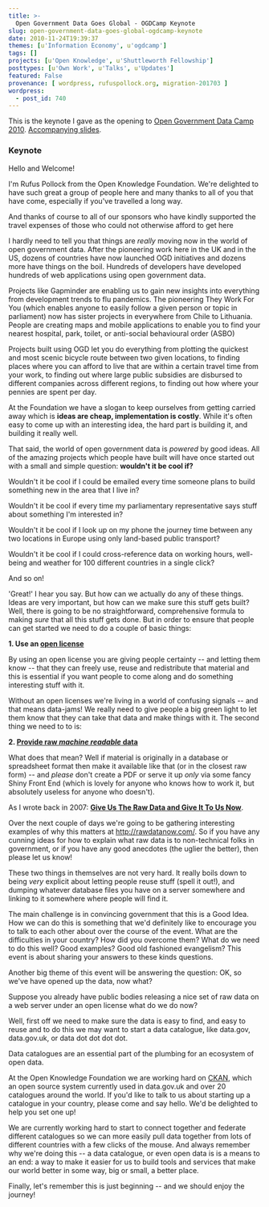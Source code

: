 ```yaml
---
title: >-
  Open Government Data Goes Global - OGDCamp Keynote
slug: open-government-data-goes-global-ogdcamp-keynote
date: 2010-11-24T19:39:37
themes: [u'Information Economy', u'ogdcamp']
tags: []
projects: [u'Open Knowledge', u'Shuttleworth Fellowship']
posttypes: [u'Own Work', u'Talks', u'Updates']
featured: False
provenance: [ wordpress, rufuspollock.org, migration-201703 ]
wordpress:
  - post_id: 740
---
```


This is the keynote I gave as the opening to [Open Government Data Camp 2010][ogdcamp]. [Accompanying slides][slides].

[ogdcamp]: http://opengovernmentdata.org/camp2010/
[slides]: http://m.okfn.org/files/talks/ogdcamp_20101118/

### Keynote

Hello and Welcome!

I'm Rufus Pollock from the Open Knowledge Foundation. We're delighted to have such great a group of people here and many thanks to all of you that have come, especially if you've travelled a long way.

And thanks of course to all of our sponsors who have kindly supported the travel expenses of those who could not otherwise afford to get here

I hardly need to tell you that things are *really* moving now in the world of open government data. After the pioneering work here in the UK and in the US, dozens of countries have now launched OGD initiatives and dozens more have things on the boil. Hundreds of developers have developed hundreds of web applications using open government data.

Projects like Gapminder are enabling us to gain new insights into everything from development trends to flu pandemics. The pioneering They Work For You (which enables anyone to easily follow a given person or topic in parliament) now has sister projects in everywhere from Chile to Lithuania. People are creating maps and mobile applications to enable you to find your nearest hospital, park, toilet, or anti-social behavioural order (ASBO)

Projects built using OGD let you do everything from plotting the quickest and most scenic bicycle route between two given locations, to finding places where you can afford to live that are within a certain travel time from your work, to finding out where large public subsidies are disbursed to different companies across different regions, to finding out how where your pennies are spent per day.

At the Foundation we have a slogan to keep ourselves from getting carried away which is **ideas are cheap, implementation is costly**. While it's often easy to come up with an interesting idea, the hard part is building it, and building it really well.

That said, the world of open government data is *powered* by good ideas. All of the amazing projects which people have built will have once started out with a small and simple question: **wouldn't it be cool if?**

Wouldn't it be cool if I could be emailed every time someone plans to build something new in the area that I live in?

Wouldn't it be cool if every time my parliamentary representative says stuff about something I'm interested in?

Wouldn't it be cool if I look up on my phone the journey time between any two locations in Europe using only land-based public transport?

Wouldn't it be cool if I could cross-reference data on working hours, well-being and weather for 100 different countries in a single click?

And so on!

'Great!' I hear you say. But how can we actually do any of these things. Ideas are very important, but how can we make sure this stuff gets built? Well, there is going to be no straightforward, comprehensive formula to making *sure* that all this stuff gets done. But in order to ensure that people can get started we need to do a couple of basic things:

**1\. Use an [open license][opendef]**

[opendef]: http://opendefinition.org/

By using an open license you are giving people certainty -- and letting them know -- that they can freely use, reuse and redistribute that material and this is essential if you want people to come along and do something interesting stuff with it.

Without an open licenses we're living in a world of confusing signals -- and that means data-jams! We really need to give people a big green light to let them know that they can take that data and make things with it. The second thing we need to to is:

**2. [Provide raw *machine readable* data][rawdatanow]**

[rawdatanow]: http://rawdatanow.com/

What does that mean?  Well if material is originally in a database or spreadsheet format then make it available like that (or in the closest raw form) -- and *please* don't create a PDF or serve it up *only* via some fancy Shiny Front End (which is lovely for anyone who knows how to work it, but absolutely useless for anyone who doesn't).

As I wrote back in 2007:  **[Give Us The Raw Data and Give It To Us Now][rawdatanow-post]**.

[rawdatanow-post]: http://blog.okfn.org/2007/11/07/give-us-the-data-raw-and-give-it-to-us-now/

Over the next couple of days we're going to be gathering interesting examples of why this matters at <http://rawdatanow.com/>. So if you have any cunning ideas for how to explain what raw data is to non-technical folks in government, or if you have any good anecdotes (the uglier the better), then please let us know!

These two things in themselves are not very hard. It really boils down to being *very* explicit about letting people reuse stuff (spell it out!), and dumping whatever database files you have on a server somewhere and linking to it somewhere where people will find it.

The main challenge is in convincing government that this is a Good Idea. How we can do this is something that we'd definitely like to encourage you to talk to each other about over the course of the event. What are the difficulties in your country? How did you overcome them? What do we need to do this well? Good examples? Good old fashioned evangelism? This event is about sharing your answers to these kinds questions.

Another big theme of this event will be answering the question: OK, so we've have opened up the data, now what?

Suppose you already have public bodies releasing a nice set of raw data on a web server under an open license what do we do now?

Well, first off we need to make sure the data is easy to find, and easy to reuse and to do this we may want to start a data catalogue, like data.gov, data.gov.uk, or data dot dot dot dot.

Data catalogues are an essential part of the plumbing for an ecosystem of open data.

At the Open Knowledge Foundation we are working hard on [CKAN][ckan], which an open source system currently used in data.gov.uk and over 20 catalogues around the world. If you'd like to talk to us about starting up a catalogue in your country, please come and say hello. We'd be delighted to help you set one up!

[ckan]: http://ckan.org/

We are currently working hard to start to connect together and federate different catalogues so we can more easily pull data together from lots of different countries with a few clicks of the mouse. And always remember why we're doing this -- a data catalogue, or even open data is is a means to an end: a way to make it easier for us to build tools and services that make our world better in some way, big or small, a better place.

Finally, let's remember this is just beginning -- and we should enjoy the journey!

